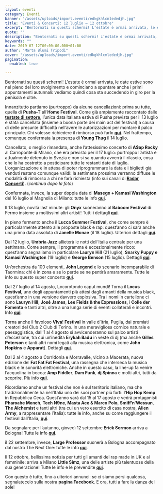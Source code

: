 ```yaml
---
layout: eventi
category: Eventi
banner: "/assets/uploads/import.eventi/edkgkhlcmlededjh.jpg"
title: "Eventi & Concerti: 12 luglio – 12 ottobre"
excerpt: "Bentornati su questi schermi! L’estate è ormai arrivata, le date estive sono nel pieno del loro svolgimento e cominciano a spuntare anche i primi appuntamenti autunnali: vediamo quindi cosa sta succedendo in giro per la penisola e oltre. Innanzitutto partiamo (purtroppo) da alcune cancellazioni: prima su tutte, quella di Pusha-T all’Home Festival. Come già ampiamente [&hellip"
quote: ""
description: "Bentornati su questi schermi! L’estate è ormai arrivata, le date estive sono nel pieno del loro svolgimento e cominciano a spuntare anche i primi appuntamenti autunnali: vediamo quindi cosa sta succedendo in giro per la penisola e oltre. Innanzitutto partiamo (purtroppo) da alcune cancellazioni: prima su tutte, quella di Pusha-T all’Home Festival. Come già ampiamente [&hellip"
keywords: ""
date: 2019-07-12T00:00:00.000+01:00
author: "Marta Blumi Tripodi"
cover: "/assets/uploads/import.eventi/edkgkhlcmlededjh.jpg"
pagination:
  enabled: true

---
```


Bentornati su questi schermi! L’estate è ormai arrivata, le date estive sono nel pieno del loro svolgimento e cominciano a spuntare anche i primi appuntamenti autunnali: vediamo quindi cosa sta succedendo in giro per la penisola e oltre.

Innanzitutto partiamo (purtroppo) da alcune cancellazioni: prima su tutte, quella di **Pusha-T** all’**Home Festival**. Come già ampiamente raccontato dalle [**testate di settore**](https://www.soundwall.it/home-festival-sbagliare-capita-ai-migliori-prendere-per-i-fondelli-anche-no/), l’unica data italiana estiva di Pusha prevista per il 13 luglio è stata cancellata (insieme a buona parte dei main act del festival) a causa di delle presunte difficoltà nell’avere le autorizzazioni per montare il palco principale. Chi volesse richiedere il rimborso può farlo [**qui**](https://www.facebook.com/HomeFestivalOfficial/photos/a.370239409668044/3091509377541020/?type=3&theater). Nel frattempo, comunque confermata la presenza di **Young Thug** il 14 luglio.

Cancellato, o meglio rimandato, anche l’attesissimo concerto di **A$ap Rocky** al Carroponte di Milano, che era previsto per il 17 luglio: purtroppo l’artista è attualmente detenuto in Svezia e non si sa quando avverrà il rilascio, cosa che lo ha costretto a posticipare tutte le restanti date di luglio. L’organizzazione è in attesa di poter riprogrammare la data e i biglietti già venduti restano comunque validi: la settimana prossima verranno diffuse le modalità di rimborso a chi ne farà richiesta (info sui canali di [**Radar Concerti**](https://www.facebook.com/radarconcerti/)). (_continua dopo la foto_)

Confermata, invece, la super doppia data di **Masego + Kamasi Washington** del 16 luglio al Magnolia di Milano: tutte le info [**qui**](https://www.facebook.com/events/322461485076808/).

Il 13 luglio, novità last minute: gli **Onyx** suoneranno al **Baboom Festival** di Fermo insieme a moltissimi altri artisti! Tutti i dettagli [**qui**](https://www.facebook.com/events/2191062971137256/).

In pieno fermento anche il **Lucca Summer Festival**, che come sempre è particolarmente attento alle proposte black e rap: quest’anno ci sarà anche una prima data assoluta di **Janelle Monae** (il 18 luglio). Ulteriori dettagli [**qui**](http://www.summer-festival.com/).

Dal 12 luglio, **Umbria Jazz** allieterà le notti dell’Italia centrale per una settimana. Come sempre, il programma è eccezionalmente ricco: quest’anno segnaliamo in particolare **Lauryn Hill** (21 luglio), **Snarky Puppy e Kamasi Washington** (19 luglio) e **George Benson** (15 luglio). Dettagli [**qui**](http://www.umbriajazz.com/).

Un’orchestra da 100 elementi, **John Legend** e lo scenario incomparabile di Taormina: chi è in zona e se lo perde se ne pentirà amaramente. Tutte le info su questo super concerto [**qui**](https://www.facebook.com/events/357965924916059/).

Dal 27 luglio al 14 agosto, Locorotondo caput mundi! Torna il **Locus Festival**, uno degli appuntamenti più attesi dagli amanti della musica black, quest’anno in una versione davvero esplosiva. Tra i nomi in cartellone ci sono **Lauryn Hill**, **José James**, **Lee Fields & the Expressions**, i **Colle der Fomento** e tanti altri, oltre a una lunga serie di eventi collaterali e incontri. Info [**qui**](https://www.locusfestival.it/site/?page%5Fid=2).

Torna anche il favoloso **Viva! Festival** in valle d’Itria, Puglia, dai premiati creatori del Club 2 Club di Torino. In una meravigliosa cornice naturale e paesaggistica, dall’1 al 4 agosto si avvicenderanno sul palco artisti d’eccezione, tra cui un’inedita **Erykah Badu** in veste di dj (ma anche **Gilles Peterson** e tanti altri nomi legati alla musica elettronica, come **John Hopkins** e **Apparat**). Dettagli [**qui**](https://clubtoclub.it/it/viva-19/).

Dal 2 al 4 agosto a Corridonia e Morravalle, vicino a Macerata, nuova edizione del **Fat Fat Fat Festival**, una rassegna che interseca la musica black e le sonorità elettroniche. Anche in questo caso, la line-up fa venire l’acquolina in bocca: **Amp Fiddler**, **Dam Funk**, **dj Spinna** e molti altri, tutti da scoprire. Più info [**qui**](https://www.fatfatfatfestival.it/).

Ricordiamo anche un festival che non è sul territorio italiano, ma che tradizionalmente ha nell’Italia uno dei suoi partner più forti: l’**Hip Hop Kemp** in Repubblica Ceca. Quest’anno sarà dal 15 al 17 agosto e vedrà protagonisti **Pharoahe Monch**, **Tech N9ne**, **Masta Ace & Marco Polo**, **Smiff’n’Wessun**, **The Alchemist** e tanti altri (tra cui un vero esercito di casa nostra, **Alien Army**, a rappresentare l’Italia): tutte le info, anche su come raggiungere il festival dall’Italia, [**qui**](http://it.hiphopkemp.cz/).

Da segnalare per l’autunno, giovedì 12 settembre **Erick Sermon** arriva a Bologna! Tutte le info [**qui**](https://www.facebook.com/events/336620620343152/).

il 22 settembre, invece, **Large Professor** suonerà a Bologna accompagnato dal nostro The Next One: tutte le info [**qui**](https://www.facebook.com/events/340502716634658/).

Il 12 ottobre, bellissima notizia per tutti gli amanti del rap made in UK e al femminile: arriva a Milano **Little Simz**, una delle artiste più talentuose della sua generazione! Tutte le info e le prevendite [**qui**](https://www.dalessandroegalli.com/events/593/little-simz).

Con questo è tutto, fino a ulteriori annunci: se ci siamo persi qualcosa, segnalatecelo sulla nostra [**pagina Facebook**](https://www.facebook.com/hotmcmag/). E ora, tutti a fare la danza del sole!